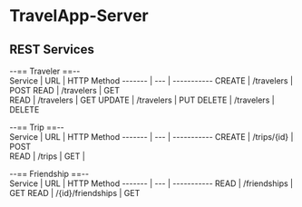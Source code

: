 # TravelApp-Server

REST Services
-----------
    
--== Traveler ==--    
 Service | URL | HTTP Method 
 ------- | --- | -----------
 CREATE  | /travelers  | POST 
 READ  | /travelers  | GET  
 READ  | /travelers  | GET 
 UPDATE  | /travelers  | PUT 
 DELETE  | /travelers  | DELETE 
    
--== Trip ==--    
 Service | URL | HTTP Method 
 ------- | --- | -----------
 CREATE  | /trips/{id}  | POST  
 READ  | /trips  | GET |
    
--== Friendship ==--    
 Service | URL | HTTP Method 
 ------- | --- | -----------
 READ  | /friendships  | GET 
 READ  | /{id}/friendships  | GET  